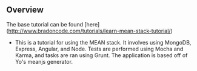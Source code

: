 ## Overview

The base tutorial can be found [here] (http://www.bradoncode.com/tutorials/learn-mean-stack-tutorial/)

* This is a tutorial for using the MEAN stack. It involves using MongoDB, Express, Angular, and Node. Tests are performed using Mocha and Karma, and tasks are ran using Grunt. The application is based off of Yo's meanjs generator.
